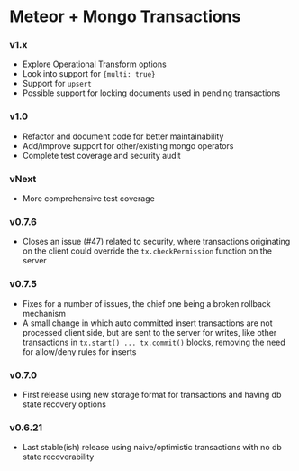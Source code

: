 Meteor + Mongo Transactions
===========================

### v1.x

- Explore Operational Transform options
- Look into support for `{multi: true}`
- Support for `upsert`
- Possible support for locking documents used in pending transactions

### v1.0

- Refactor and document code for better maintainability
- Add/improve support for other/existing mongo operators  
- Complete test coverage and security audit

### vNext

- More comprehensive test coverage

### v0.7.6

- Closes an issue (#47) related to security, where transactions originating on the client could override the `tx.checkPermission` function on the server

### v0.7.5

- Fixes for a number of issues, the chief one being a broken rollback mechanism
- A small change in which auto committed insert transactions are not processed client side, but are sent to the server for writes, like  other transactions in `tx.start() ... tx.commit()` blocks, removing the need for allow/deny rules for inserts

### v0.7.0

- First release using new storage format for transactions and having db state recovery options

### v0.6.21

- Last stable(ish) release using naive/optimistic transactions with no db state recoverability